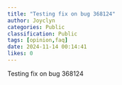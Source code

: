 ```yaml
---
title: "Testing fix on bug 368124"
author: Joyclyn
categories: Public
classification: Public
tags: [opinion,faq]
date: 2024-11-14 00:14:41 
likes: 0
---
```


Testing fix on bug 368124